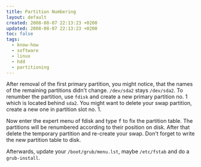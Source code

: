 ```yaml
---
title: Partition Numbering
layout: default
created: 2008-08-07 22:13:23 +0200
updated: 2008-08-07 22:13:23 +0200
toc: false
tags:
  - know-how
  - software
  - linux
  - hdd
  - partitioning
---
```

After removal of the first primary partition, you might notice, that the names of the remaining partitions didn't
change. `/dev/sda2` stays `/dev/sda2`. To renumber the partition, use `fdisk` and create a new primary partition no. 1
which is located behind `sda2`. You might want to delete your swap partition, create a new one in partition slot no. 1.

Now enter the expert menu of fdisk and type <kbd>f</kbd> to fix the partition table. The partitions will be renumbered
according to their position on disk. After that delete the temporary partition and re-create your swap. Don't forget to
write the new partition table to disk.

Afterwards, update your `/boot/grub/menu.lst`, maybe `/etc/fstab` and do a `grub-install`.
